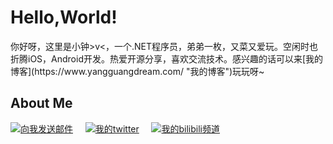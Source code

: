 <h1>Hello,World!</h1>
你好呀，这里是小钟>v<，一个.NET程序员，弟弟一枚，又菜又爱玩。空闲时也折腾iOS，Android开发。热爱开源分享，喜欢交流技术。感兴趣的话可以来[我的博客](https://www.yangguangdream.com/ "我的博客")玩玩呀~

<h2>About Me</h2>
<a href="mailto:sunnydreamhk@gmail.com"><img src="https://img.shields.io/badge/-gmail-c14438?style=for-the-badge&logo=Gmail&logoColor=ffffff" target="_blank" title="向我发送邮件"/></a>
&nbsp;&nbsp;&nbsp;
<a href="https://twitter.com/miaoxiaozhong"><img src="https://img.shields.io/badge/twitter-1DA1F2.svg?style=for-the-badge&logo=twitter&logoColor=ffffff" target="_blank" title="我的twitter"/></a>
&nbsp;&nbsp;&nbsp;
<a href="https://space.bilibili.com/75530224"><img src="https://img.shields.io/badge/-bilibili-00b5e5?style=for-the-badge&logo=bilibili&logoColor=ffffff" target="_blank" title="我的bilibili频道"/></a>
